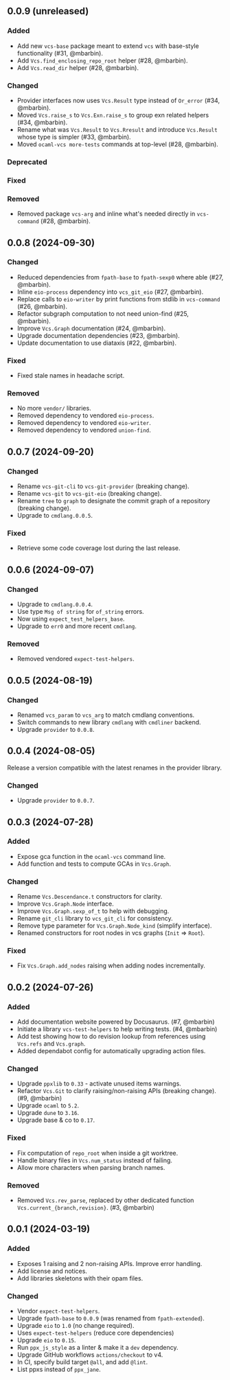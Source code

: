 ## 0.0.9 (unreleased)

### Added

- Add new `vcs-base` package meant to extend `vcs` with base-style functionality (#31, @mbarbin).
- Add `Vcs.find_enclosing_repo_root` helper (#28, @mbarbin).
- Add `Vcs.read_dir` helper (#28, @mbarbin).

### Changed

- Provider interfaces now uses `Vcs.Result` type instead of `Or_error` (#34, @mbarbin).
- Moved `Vcs.raise_s` to `Vcs.Exn.raise_s` to group exn related helpers (#34, @mbarbin).
- Rename what was `Vcs.Result` to `Vcs.Rresult` and introduce `Vcs.Result` whose type is simpler (#33, @mbarbin).
- Moved `ocaml-vcs more-tests` commands at top-level (#28, @mbarbin).

### Deprecated

### Fixed

### Removed

- Removed package `vcs-arg` and inline what's needed directly in `vcs-command` (#28, @mbarbin).

## 0.0.8 (2024-09-30)

### Changed

- Reduced dependencies from `fpath-base` to `fpath-sexp0` where able (#27, @mbarbin).
- Inline `eio-process` dependency into `vcs_git_eio` (#27, @mbarbin).
- Replace calls to `eio-writer` by print functions from stdlib in `vcs-command` (#26, @mbarbin).
- Refactor subgraph computation to not need union-find (#25, @mbarbin).
- Improve `Vcs.Graph` documentation (#24, @mbarbin).
- Upgrade documentation dependencies (#23, @mbarbin).
- Update documentation to use diataxis (#22, @mbarbin).

### Fixed

- Fixed stale names in headache script.

### Removed

- No more `vendor/` libraries.
- Removed dependency to vendored `eio-process`.
- Removed dependency to vendored `eio-writer`.
- Removed dependency to vendored `union-find`.

## 0.0.7 (2024-09-20)

### Changed

- Rename `vcs-git-cli` to `vcs-git-provider` (breaking change).
- Rename `vcs-git` to `vcs-git-eio` (breaking change).
- Rename `tree` to `graph` to designate the commit graph of a repository (breaking change).
- Upgrade to `cmdlang.0.0.5`.

### Fixed

- Retrieve some code coverage lost during the last release.

## 0.0.6 (2024-09-07)

### Changed

- Upgrade to `cmdlang.0.0.4`.
- Use type `Msg of string` for `of_string` errors.
- Now using `expect_test_helpers_base`.
- Upgrade to `err0` and more recent `cmdlang`.

### Removed

- Removed vendored `expect-test-helpers`.

## 0.0.5 (2024-08-19)

### Changed

- Renamed `vcs_param` to `vcs_arg` to match cmdlang conventions.
- Switch commands to new library `cmdlang` with `cmdliner` backend.
- Upgrade `provider` to `0.0.8`.

## 0.0.4 (2024-08-05)

Release a version compatible with the latest renames in the provider library.

### Changed

- Upgrade `provider` to `0.0.7`.

## 0.0.3 (2024-07-28)

### Added

- Expose gca function in the `ocaml-vcs` command line.
- Add function and tests to compute GCAs in `Vcs.Graph`.

### Changed

- Rename `Vcs.Descendance.t` constructors for clarity.
- Improve `Vcs.Graph.Node` interface.
- Improve `Vcs.Graph.sexp_of_t` to help with debugging.
- Rename `git_cli` library to `vcs_git_cli` for consistency.
- Remove type parameter for `Vcs.Graph.Node_kind` (simplify interface).
- Renamed constructors for root nodes in vcs graphs (`Init` => `Root`).

### Fixed

- Fix `Vcs.Graph.add_nodes` raising when adding nodes incrementally.

## 0.0.2 (2024-07-26)

### Added

- Add documentation website powered by Docusaurus. (#7, @mbarbin)
- Initiate a library `vcs-test-helpers` to help writing tests. (#4, @mbarbin)
- Add test showing how to do revision lookup from references using `Vcs.refs` and `Vcs.graph`.
- Added dependabot config for automatically upgrading action files.

### Changed

- Upgrade `ppxlib` to `0.33` - activate unused items warnings.
- Refactor `Vcs.Git` to clarify raising/non-raising APIs (breaking change). (#9, @mbarbin)
- Upgrade `ocaml` to `5.2`.
- Upgrade `dune` to `3.16`.
- Upgrade base & co to `0.17`.

### Fixed

- Fix computation of `repo_root` when inside a git worktree.
- Handle binary files in `Vcs.num_status` instead of failing.
- Allow more characters when parsing branch names.

### Removed

- Removed `Vcs.rev_parse`, replaced by other dedicated function `Vcs.current_{branch,revision}`. (#3, @mbarbin)

## 0.0.1 (2024-03-19)

### Added

- Exposes 1 raising and 2 non-raising APIs. Improve error handling.
- Add license and notices.
- Add libraries skeletons with their opam files.

### Changed

- Vendor `expect-test-helpers`.
- Upgrade `fpath-base` to `0.0.9` (was renamed from `fpath-extended`).
- Upgrade `eio` to `1.0` (no change required).
- Uses `expect-test-helpers` (reduce core dependencies)
- Upgrade `eio` to `0.15`.
- Run `ppx_js_style` as a linter & make it a `dev` dependency.
- Upgrade GitHub workflows `actions/checkout` to v4.
- In CI, specify build target `@all`, and add `@lint`.
- List ppxs instead of `ppx_jane`.

